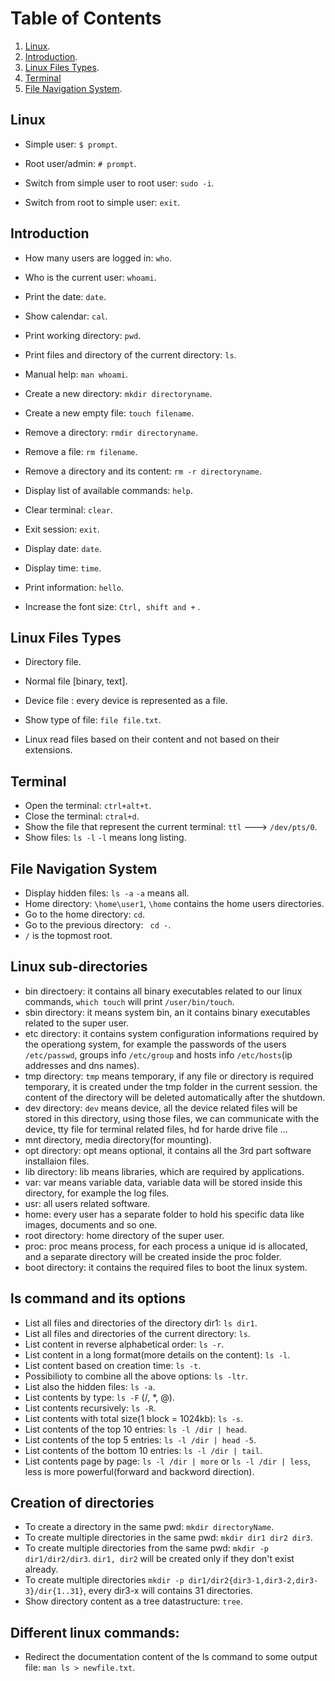 
# Table of Contents
1. [Linux](##Linux).
2. [Introduction](##Introduction).
3. [Linux Files Types](##Linux_Files_Types).
4. [Terminal](##Terminal)
5. [File Navigation System](##File_Navigation_System).

## Linux
- Simple user: ```$ prompt```.

- Root user/admin: ```# prompt```.

- Switch from simple user to root user: ```sudo -i```.

- Switch from root to simple user:  ```exit```.

## Introduction
- How many users are logged in: ```who```.

- Who is the current user: ```whoami```.

- Print the date: ```date```.

- Show calendar: ```cal```.

- Print working directory: ```pwd```.

- Print files and directory of the current directory: ```ls```.

- Manual help: ```man whoami```.

- Create a new directory: ```mkdir directoryname```.

- Create a new empty file: ```touch filename```.

- Remove a directory: ```rmdir directoryname```.

- Remove a file: ```rm filename```.

- Remove a directory and its content: ```rm -r directoryname```.

- Display list of available commands: ```help```.

- Clear terminal: ```clear```.

- Exit session: ```exit```.

- Display date: ```date```.

- Display time: ```time```.

- Print information: ```hello```.

- Increase the font size: ```Ctrl, shift and +``` .


## Linux Files Types
- Directory file.
- Normal file [binary, text].
- Device file : every device is represented as a file.

- Show type of file: ```file file.txt```.

- Linux read files based on their content and not based on their extensions.


## Terminal
- Open the terminal: ```ctrl+alt+t```.
- Close the terminal: ```ctral+d```.
- Show the file that represent the current terminal: ```ttl``` ---> ```/dev/pts/0```.
- Show files: ```ls -l``` ```-l```  means long listing.


## File Navigation System

- Display hidden files: ```ls -a```  ```-a``` means all.
- Home directory: ```\home\user1```, ```\home``` contains the home users directories.
- Go to the home directory: ``` cd ```.
- Go to the previous directory: ``` cd -```.
- ```/``` is the topmost root.

## Linux sub-directories

- bin directoery: it contains all binary executables related to our linux commands, ```which touch``` will print ```/user/bin/touch```.
- sbin directory: it means system bin, an it contains binary executables related to the super user. 
- etc directory: it contains system configuration informations required by the operationg system, for example the passwords of the users ```/etc/passwd```, groups info ```/etc/group``` and hosts info ```/etc/hosts```(ip addresses and dns names).
- tmp directory: ```tmp``` means temporary, if any file or directory is required temporary, it is created under the tmp folder in the current session. the content of the directory will be deleted automatically after the shutdown.
- dev directory: ```dev``` means device, all the device related files will be stored in this directory, using those files, we can communicate with the device, tty file for terminal related files, hd for harde drive file ...
- mnt directory, media directory(for mounting).
- opt directory: opt means optional, it contains all the 3rd part software installaion files.
- lib directory: lib means libraries, which are required by applications.
- var: var means variable data, variable data will be stored inside this directory, for example the log files. 
- usr: all users related software.
- home: every user has a separate folder to hold his specific data like images, documents and so one.
- root directory: home directory of the super user.
- proc: proc means process, for each process a unique id is allocated, and a separate directory will be created inside the proc folder.
- boot directory: it contains the required files to boot the linux system.

## ls command and its options

- List all files and directories of the directory dir1: ```ls dir1```.
- List all files and directories of the current directory: ```ls```.
- List content in reverse alphabetical order: ```ls -r```.
- List content in a long format(more details on the content): ```ls -l```.
- List content based on creation time: ```ls -t```.
- Possibilioty to combine all the above options: ```ls -ltr```.
- List also the hidden files: ```ls -a```.
- List contents by type: ```ls -F``` (/, *, @).
- List contents recursively: ```ls -R```.
- List contents with total size(1 block = 1024kb): ```ls -s```.
- List contents of the top 10 entries: ```ls -l /dir | head```.
- List contents of the top 5 entries: ```ls -l /dir | head -5```.
- List contents of the bottom 10 entries: ```ls -l /dir | tail```.
- List contents page by page: ```ls -l /dir | more``` or ```ls -l /dir | less```, less is more powerful(forward and backword direction).

## Creation of directories

- To create a directory in the same pwd: ```mkdir directoryName```.
- To create multiple directories in the same pwd: ```mkdir dir1 dir2 dir3```.
- To create multiple directories from the same pwd: ```mkdir -p dir1/dir2/dir3```. ```dir1, dir2``` will be created only if they don't exist already.
- To create multiple directories ```mkdir -p dir1/dir2{dir3-1,dir3-2,dir3-3}/dir{1..31}```, every dir3-x will contains 31 directories.
- Show directory content as a tree datastructure:  ```tree```.



## Different linux commands:

- Redirect the documentation content of the ls command to some output file:  ```man ls > newfile.txt```.

